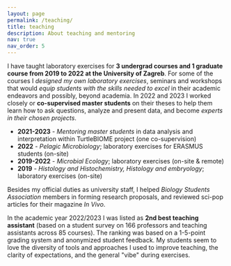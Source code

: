 ```yaml
---
layout: page
permalink: /teaching/
title: teaching
description: About teaching and mentoring
nav: true
nav_order: 5
---
```


I have taught laboratory exercises for **3 undergrad courses and 1 graduate course from 2019 to 2022 at the University of Zagreb**. For some of the courses I *designed my own laboratory exercises*, seminars and workshops that would *equip students with the skills needed to excel* in their academic endeavors and possibly, beyond academia.  In 2022 and 2023 I worked closely or **co-supervised master students** on their theses to help them learn how to ask questions, analyze and present data, and become *experts in their chosen projects*.

- **2021-2023** - *Mentoring master students* in data analysis and interpretation within TurtleBIOME project (one co-supervision)
- **2022** - *Pelagic Microbiology*; laboratory exercises for ERASMUS students (on-site)
- **2019-2022** - *Microbial Ecology*; laboratory exercises (on-site & remote)
- **2019** - *Histology and Histochemistry, Histology and embryology*; laboratory exercises (on-site)
 
Besides my official duties as university staff, I helped *Biology Students Association* members in forming research proposals, and reviewed sci-pop articles for their magazine *In Vivo*.

In the academic year 2022/2023 I was listed as **2nd best teaching assistant** (based on a student survey on 166 professors and teaching assistants across 85 courses). The ranking was based on a 1-5-point grading system and anonymized student feedback. My students seem to love the diversity of tools and approaches I used to improve teaching, the clarity of expectations, and the general "vibe" during exercises.

